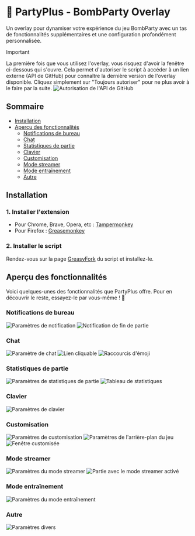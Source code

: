 # 🎉 PartyPlus - BombParty Overlay
Un overlay pour dynamiser votre expérience du jeu BombParty avec un tas de fonctionnalités supplémentaires et une configuration profondément personnalisée.

> [!IMPORTANT]
> La première fois que vous utilisez l'overlay, vous risquez d'avoir la fenêtre ci-dessous qui s'ouvre. Cela permet d'autoriser le script à accéder à un lien externe (API de GitHub) pour connaître la dernière version de l'overlay disponible. Cliquez simplement sur "Toujours autoriser" pour ne plus avoir à le faire par la suite.
> ![Autorisation de l'API de GitHub](./assets/external_url_access.png)

## Sommaire
- [Installation](#installation)
- [Aperçu des fonctionnalités](#aperçu-des-fonctionnalités)
   - [Notifications de bureau](#notifications-de-bureau)
   - [Chat](#chat)
   - [Statistiques de partie](#statistiques-de-partie)
   - [Clavier](#clavier)
   - [Customisation](#customisation)
   - [Mode streamer](#mode-streamer)
   - [Mode entraînement](#mode-entraînement)
   - [Autre](#autre)   

## Installation
### 1. Installer l'extension
- Pour Chrome, Brave, Opera, etc : [Tampermonkey](https://chromewebstore.google.com/detail/tampermonkey/dhdgffkkebhmkfjojejmpbldmpobfkfo)
- Pour Firefox : [Greasemonkey](https://addons.mozilla.org/fr/firefox/addon/greasemonkey/)

### 2. Installer le script
Rendez-vous sur la page [GreasyFork](https://greasyfork.org/en/scripts/489819-partyplus-bombparty-overlay) du script et installez-le.

## Aperçu des fonctionnalités
Voici quelques-unes des fonctionnalités que PartyPlus offre. Pour en découvrir le reste, essayez-le par vous-même ! 🎉

### Notifications de bureau
![Paramètres de notification](./assets/desktop_notification_settings.png)
![Notification de fin de partie](./assets/game_over_notification.png)

### Chat
![Paramètre de chat](./assets/chat_settings.png)
![Lien cliquable](./assets/chat_clickable_link.png)
![Raccourcis d'émoji](./assets/chat_emoji_shortcodes.png)

### Statistiques de partie
![Paramètres de statistiques de partie](./assets/game_statistics_settings.png)
![Tableau de statistiques](./assets/game_statistics_table.png)

### Clavier
![Paramètres de clavier](./assets/keyboard_settings.png)

### Customisation
![Paramètres de customisation](./assets/customisation_settings.png)
![Paramètres de l'arrière-plan du jeu](./assets/game_background_settings.png)
![Fenêtre customisée](./assets/customized_window.png)

### Mode streamer
![Paramètres du mode streamer](./assets/streamer_mode_settings.png)
![Partie avec le mode streamer activé](./assets/enabled_streamer_mode_view.png)

### Mode entraînement
![Paramètres du mode entraînement](./assets/training_mode_settings.png)

### Autre
![Paramètres divers](./assets/other_settings.png)
